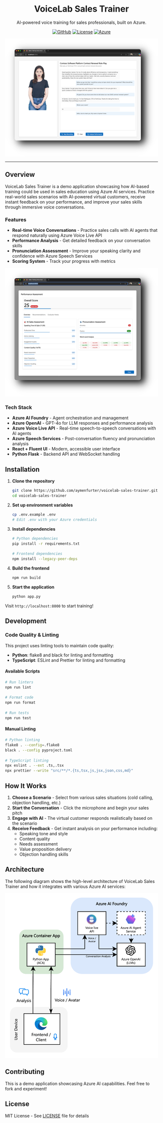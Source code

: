 <p align="center">
  <h1 align="center">VoiceLab Sales Trainer</h1>
</p>
<p align="center">AI-powered voice training for sales professionals, built on Azure.</p>
<p align="center">
  <a href="https://github.com/aymenfurter/voicelab-sales-trainer"><img alt="GitHub" src="https://img.shields.io/github/stars/aymenfurter/voicelab-sales-trainer?style=flat-square" /></a>
  <a href="https://github.com/aymenfurter/voicelab-sales-trainer/blob/main/LICENSE"><img alt="License" src="https://img.shields.io/github/license/aymenfurter/voicelab-sales-trainer?style=flat-square" /></a>
  <a href="https://azure.microsoft.com"><img alt="Azure" src="https://img.shields.io/badge/Azure-AI%20Foundry-0078D4?style=flat-square" /></a>
</p>

![VoiceLab Sales Trainer in Action](assets/preview.png)

---

## Overview

VoiceLab Sales Trainer is a demo application showcasing how AI-based training could be used in sales education using Azure AI services. Practice real-world sales scenarios with AI-powered virtual customers, receive instant feedback on your performance, and improve your sales skills through immersive voice conversations.

### Features

- **Real-time Voice Conversations** - Practice sales calls with AI agents that respond naturally using Azure Voice Live API
- **Performance Analysis** - Get detailed feedback on your conversation skills
- **Pronunciation Assessment** - Improve your speaking clarity and confidence with Azure Speech Services
- **Scoring System** - Track your progress with metrics

![Performance Analysis Dashboard](assets/analysis.png)

### Tech Stack

- **Azure AI Foundry** - Agent orchestration and management
- **Azure OpenAI** - GPT-4o for LLM responses and performance analysis 
- **Azure Voice Live API** - Real-time speech-to-speech conversations with AI agents
- **Azure Speech Services** - Post-conversation fluency and pronunciation analysis
- **React + Fluent UI** - Modern, accessible user interface
- **Python Flask** - Backend API and WebSocket handling

## Installation

1. **Clone the repository**
   ```bash
   git clone https://github.com/aymenfurter/voicelab-sales-trainer.git
   cd voicelab-sales-trainer
   ```

2. **Set up environment variables**
   ```bash
   cp .env.example .env
   # Edit .env with your Azure credentials
   ```

3. **Install dependencies**
   ```bash
   # Python dependencies
   pip install -r requirements.txt
   
   # Frontend dependencies
   npm install --legacy-peer-deps
   ```

4. **Build the frontend**
   ```bash
   npm run build
   ```

5. **Start the application**
   ```bash
   python app.py
   ```

Visit `http://localhost:8000` to start training!

## Development

### Code Quality & Linting

This project uses linting tools to maintain code quality:

- **Python**: flake8 and black for linting and formatting
- **TypeScript**: ESLint and Prettier for linting and formatting

#### Available Scripts

```bash
# Run linters
npm run lint

# Format code
npm run format

# Run tests
npm run test
```

#### Manual Linting

```bash
# Python linting
flake8 . --config=.flake8
black . --config pyproject.toml

# TypeScript linting
npx eslint . --ext .ts,.tsx
npx prettier --write "src/**/*.{ts,tsx,js,jsx,json,css,md}"
```

## How It Works

1. **Choose a Scenario** - Select from various sales situations (cold calling, objection handling, etc.)
2. **Start the Conversation** - Click the microphone and begin your sales pitch
3. **Engage with AI** - The virtual customer responds realistically based on the scenario
4. **Receive Feedback** - Get instant analysis on your performance including:
   - Speaking tone and style
   - Content quality
   - Needs assessment
   - Value proposition delivery
   - Objection handling skills

## Architecture

The following diagram shows the high-level architecture of VoiceLab Sales Trainer and how it integrates with various Azure AI services:

![Architecture Diagram](assets/architecture.png)

## Contributing

This is a demo application showcasing Azure AI capabilities. Feel free to fork and experiment!

## License

MIT License - See [LICENSE](LICENSE) file for details
